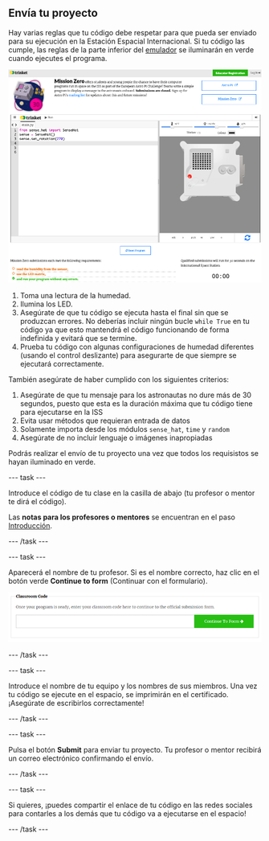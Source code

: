 ## Envía tu proyecto

Hay varias reglas que tu código debe respetar para que pueda ser enviado para su ejecución en la Estación Espacial Internacional. Si tu código las cumple, las reglas de la parte inferior del [emulador](https://trinket.io/mission-zero) se iluminarán en verde cuando ejecutes el programa.

![Una captura de pantalla de las páginas del Trinket de Mission Zero que muestra el botón de envío y las verificaciones de criterios a la izquierda. Los dos superiores ("lectura de humedad" y "utilizan los LED") están en texto naranja, el inferior ("ejecuta sin errores") es verde ](images/validation.png)

1. Toma una lectura de la humedad.
1. Ilumina los LED.
1. Asegúrate de que tu código se ejecuta hasta el final sin que se produzcan errores. No deberías incluir ningún bucle `while True` en tu código ya que esto mantendrá el código funcionando de forma indefinida y evitará que se termine.
1. Prueba tu código con algunas configuraciones de humedad diferentes (usando el control deslizante) para asegurarte de que siempre se ejecutará correctamente.

También asegúrate de haber cumplido con los siguientes criterios:

1. Asegúrate de que tu mensaje para los astronautas no dure más de 30 segundos, puesto que esta es la duración máxima que tu código tiene para ejecutarse en la ISS
1. Evita usar métodos que requieran entrada de datos
1. Solamente importa desde los módulos `sense_hat`, `time` y `random`
1. Asegúrate de no incluir lenguaje o imágenes inapropiadas

Podrás realizar el envío de tu proyecto una vez que todos los requisistos se hayan iluminado en verde.

--- task ---

Introduce el código de tu clase en la casilla de abajo (tu profesor o mentor te dirá el código).

Las **notas para los profesores o mentores** se encuentran en el paso [Introducción](https://projects.raspberrypi.org/es-ES/projects/astro-pi-mission-zero/1).

--- /task ---

--- task ---

Aparecerá el nombre de tu profesor. Si es el nombre correcto, haz clic en el botón verde **Continue to form** (Continuar con el formulario).

![Continuar con el formulario](images/continue-to-form.png)

--- /task ---

--- task ---

Introduce el nombre de tu equipo y los nombres de sus miembros. Una vez tu código se ejecute en el espacio, se imprimirán en el certificado. ¡Asegúrate de escribirlos correctamente!

--- /task ---

--- task ---

Pulsa el botón **Submit** para enviar tu proyecto. Tu profesor o mentor recibirá un correo electrónico confirmando el envío.

--- /task ---

--- task ---

Si quieres, ¡puedes compartir el enlace de tu código en las redes sociales para contarles a los demás que tu código va a ejecutarse en el espacio!

--- /task ---
